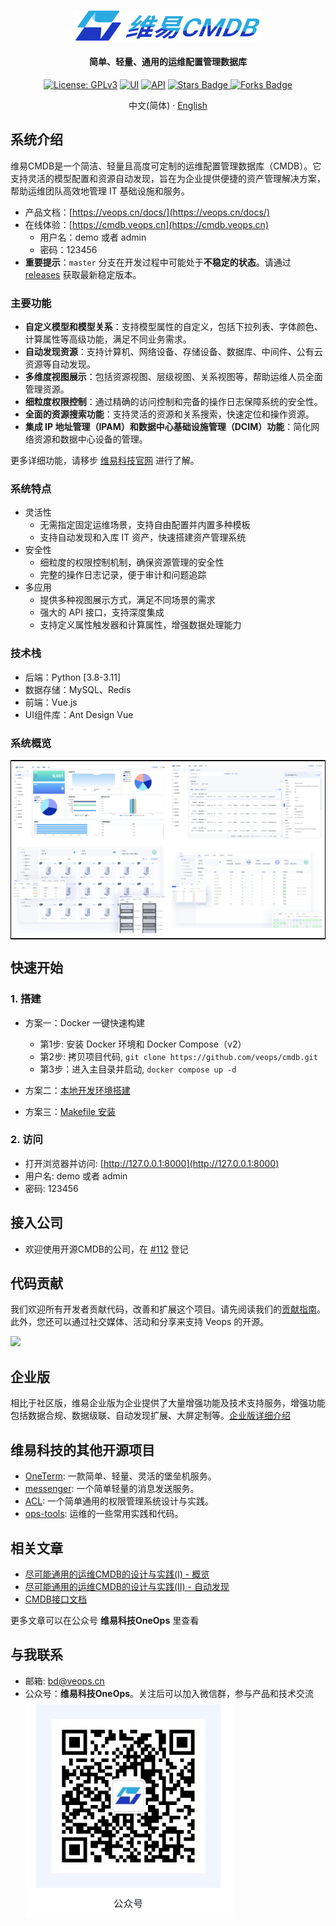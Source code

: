 
<p align="center">
  <a href="https://veops.cn"><img src="docs/images/logo.png" alt="维易CMDB" width="300"/></a>
</p>
<h4 align="center">简单、轻量、通用的运维配置管理数据库</h4>

<p align="center">
  <a href="https://github.com/veops/cmdb/blob/master/LICENSE"><img src="https://img.shields.io/badge/License-AGPLv3-brightgreen" alt="License: GPLv3"></a>
  <a href="https:https://github.com/sendya/ant-design-pro-vue"><img src="https://img.shields.io/badge/UI-Ant%20Design%20Pro%20Vue-brightgreen" alt="UI"></a>
  <a href="https://github.com/pallets/flask"><img src="https://img.shields.io/badge/API-Flask-brightgreen" alt="API"></a>
  <a href="https://github.com/veops/cmdb/stargazers">
    <img src="https://img.shields.io/github/stars/veops/cmdb" alt="Stars Badge"/>
  </a>
  <a href="https://github.com/veops/cmdb">
    <img src="https://img.shields.io/github/forks/veops/cmdb" alt="Forks Badge"/>
  </a>
</p>
<p align="center">
  中文(简体) · <a href="docs/README_en.md">English</a>
</p>

## 系统介绍

维易CMDB是一个简洁、轻量且高度可定制的运维配置管理数据库（CMDB）。它支持灵活的模型配置和资源自动发现，旨在为企业提供便捷的资产管理解决方案，帮助运维团队高效地管理 IT 基础设施和服务。

- 产品文档：[https://veops.cn/docs/](https://veops.cn/docs/)
- 在线体验：[https://cmdb.veops.cn](https://cmdb.veops.cn)
  - 用户名：demo 或者 admin
  - 密码：123456
- **重要提示**：`master` 分支在开发过程中可能处于**不稳定的状态**。请通过 [releases](https://github.com/veops/cmdb/releases) 获取最新稳定版本。

### 主要功能

- **自定义模型和模型关系**：支持模型属性的自定义，包括下拉列表、字体颜色、计算属性等高级功能，满足不同业务需求。
- **自动发现资源**：支持计算机、网络设备、存储设备、数据库、中间件、公有云资源等自动发现。
- **多维度视图展示**：包括资源视图、层级视图、关系视图等，帮助运维人员全面管理资源。
- **细粒度权限控制**：通过精确的访问控制和完备的操作日志保障系统的安全性。
- **全面的资源搜索功能**：支持灵活的资源和关系搜索，快速定位和操作资源。
- **集成 IP 地址管理（IPAM）和数据中心基础设施管理（DCIM）功能**：简化网络资源和数据中心设备的管理。

更多详细功能，请移步 [维易科技官网](https://veops.cn) 进行了解。

### 系统特点

- 灵活性
  + 无需指定固定运维场景，支持自由配置并内置多种模板
  + 支持自动发现和入库 IT 资产，快速搭建资产管理系统
- 安全性
  + 细粒度的权限控制机制，确保资源管理的安全性
  + 完整的操作日志记录，便于审计和问题追踪
- 多应用
  + 提供多种视图展示方式，满足不同场景的需求
  + 强大的 API 接口，支持深度集成
  + 支持定义属性触发器和计算属性，增强数据处理能力

### 技术栈

+ 后端：Python [3.8-3.11]
+ 数据存储：MySQL、Redis
+ 前端：Vue.js
+ UI组件库：Ant Design Vue

### 系统概览

<table style="border-collapse: collapse; border: 1px solid black;">
  <tr>
    <td style="padding: 5px;background-color:#fff;">
      <img width="400" src="docs/images/cmdb-screenshot-1.png"/>
    </td>
    <td style="padding: 5px;background-color:#fff;">
      <img width="400" src="docs/images/cmdb-screenshot-2.png"/>
    </td>
  </tr>

  <tr>
    <td style="padding: 5px;background-color:#fff;">
      <img width="400" src="docs/images/cmdb-screenshot-3.png"/>
    </td>
    <td style="padding: 5px;background-color:#fff;">
      <img width="400" src="docs/images/cmdb-screenshot-4.png"/>
    </td>
  </tr>
</table>


## 快速开始

### 1. 搭建

+ 方案一：Docker 一键快速构建

  - 第1步: 安装 Docker 环境和 Docker Compose（v2）
  - 第2步: 拷贝项目代码, `git clone https://github.com/veops/cmdb.git`
  - 第3步：进入主目录并启动, `docker compose up -d`

+ 方案二：[本地开发环境搭建](docs/local.md)
+ 方案三：[Makefile 安装](docs/makefile.md)

### 2. 访问
- 打开浏览器并访问: [http://127.0.0.1:8000](http://127.0.0.1:8000)
- 用户名: demo 或者 admin
- 密码: 123456

## 接入公司

+ 欢迎使用开源CMDB的公司，在 [#112](https://github.com/veops/cmdb/issues/112) 登记

## 代码贡献
我们欢迎所有开发者贡献代码，改善和扩展这个项目。请先阅读我们的[贡献指南](docs/CONTRIBUTING.md)。此外，您还可以通过社交媒体、活动和分享来支持 Veops 的开源。

<a href="https://github.com/veops/cmdb/graphs/contributors">
  <img src="https://contrib.rocks/image?repo=veops/cmdb" />
</a>

## 企业版
相比于社区版，维易企业版为企业提供了大量增强功能及技术支持服务，增强功能包括数据合规、数据级联、自动发现扩展、大屏定制等。[企业版详细介绍](https://veops.cn/cmdb)

## 维易科技的其他开源项目

- [OneTerm](https://github.com/veops/oneterm): 一款简单、轻量、灵活的堡垒机服务。
- [messenger](https://github.com/veops/messenger): 一个简单轻量的消息发送服务。
- [ACL](https://github.com/veops/acl): 一个简单通用的权限管理系统设计与实践。
- [ops-tools](https://github.com/veops/ops-tools): 运维的一些常用实践和代码。

## 相关文章

- <a href="https://mp.weixin.qq.com/s/v3eANth64UBW5xdyOkK3tg" target="_blank">尽可能通用的运维CMDB的设计与实践(Ⅰ) - 概览</a>
- <a href="https://mp.weixin.qq.com/s/rQaf4AES7YJsyNQG_MKOLg" target="_blank">尽可能通用的运维CMDB的设计与实践(ⅠⅠ) - 自动发现</a>
- <a href="https://github.com/veops/cmdb/tree/master/docs/cmdb_api.md" target="_blank">CMDB接口文档</a>

更多文章可以在公众号 **维易科技OneOps** 里查看

## 与我联系

+ 邮箱: <a href="mailto:bd@veops.cn">bd@veops.cn</a>
+ 公众号：**维易科技OneOps**。关注后可以加入微信群，参与产品和技术交流  
  <img src="docs/images/wechat.png" alt="公众号: 维易科技OneOps" />